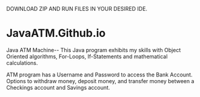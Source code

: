 DOWNLOAD ZIP AND RUN FILES IN YOUR DESIRED IDE.

# JavaATM.Github.io
Java ATM Machine--
This Java program exhibits my skills with Object Oriented algorithms, For-Loops, If-Statements and mathematical calculations.

ATM program has a Username and Password to access the Bank Account.
Options to withdraw money, deposit money, and transfer money between
a Checkings account and Savings account.
